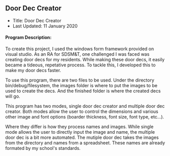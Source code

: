 ## Door Dec Creator

 - Title: Door Dec Creator
 - Last Updated: 11 January 2020
 
#### Program Description: 

To create this project, I used the windows form framework provided on visual studio. As an RA for SDSM&T, one challenged I was faced was creating door decs for my residents. While making these door decs, it easily became a tideous, repetative process. To tackle this, I developed this to make my door decs faster.

To use this program, there are two files to be used. Under the directory bin/debug/filesystem, the images folder is where to put the images to be used to create the decs. And the finished folder is where the created decs will go.

This program has two modes, single door dec creator and multiple door dec creator. Both modes allow the user to control the dimensions and various other image and font options (boarder thickness, font size, font type, etc...).

Where they differ is how they process names and images. While single mode allows the user to directly input the image and name, the multiple door dec is a bit more automated. The mutiple door dec takes the images from the directory and names from a spreadsheet. These names are already formated by my school's standards. 
